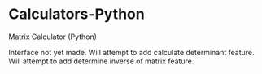 # Calculators-Python
Matrix Calculator (Python)

Interface not yet made.
Will attempt to add calculate determinant feature.
Will attempt to add determine inverse of matrix feature.

